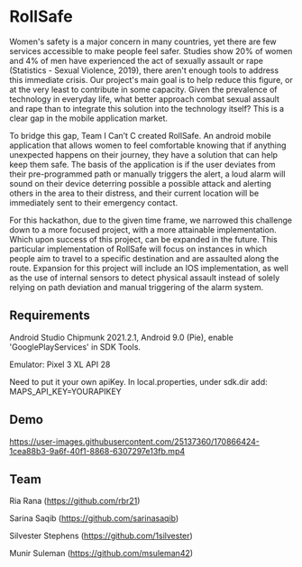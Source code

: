 # RollSafe

Women's safety is a major concern in many countries, yet there are few services accessible to make people feel safer. Studies show 20% of women and 4% of men have experienced the act of sexually assault or rape (Statistics - Sexual Violence, 2019), there aren't enough tools to address this immediate crisis. Our project's main goal is to help reduce this figure, or at the very least to contribute in some capacity. Given the prevalence of technology in everyday life, what better approach combat sexual assault and rape than to integrate this solution into the technology itself? This is a clear gap in the mobile application market.

To bridge this gap, Team I Can’t C created RollSafe. An android mobile application that allows women to feel comfortable knowing that if anything unexpected happens on their journey, they have a solution that can help keep them safe. The basis of the application is if the user deviates from their pre-programmed path or manually triggers the alert, a loud alarm will sound on their device deterring possible a possible attack and alerting others in the area to their distress, and their current location will be immediately sent to their emergency contact.

For this hackathon, due to the given time frame, we narrowed this challenge down to a more focused project, with a more attainable implementation. Which upon success of this project, can be expanded in the future. This particular implementation of RollSafe will focus on instances in which people aim to travel to a specific destination and are assaulted along the route. Expansion for this project will include an IOS implementation, as well as the use of internal sensors to detect physical assault instead of solely relying on path deviation and manual triggering of the alarm system.


## Requirements

Android Studio Chipmunk 2021.2.1, Android 9.0 (Pie), enable 'GooglePlayServices' in SDK Tools.

Emulator: Pixel 3 XL API 28

Need to put it your own apiKey. In local.properties, under sdk.dir add: MAPS_API_KEY=YOURAPIKEY


## Demo

https://user-images.githubusercontent.com/25137360/170866424-1cea88b3-9a6f-40f1-8868-6307297e13fb.mp4



## Team

Ria Rana (https://github.com/rbr21)

Sarina Saqib (https://github.com/sarinasaqib)

Silvester Stephens (https://github.com/1silvester)

Munir Suleman (https://github.com/msuleman42)

